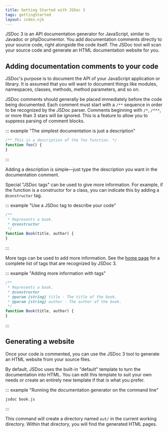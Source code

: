 ```yaml
---
title: Getting Started with JSDoc 3
tags: gettingStarted
layout: index.njk
---
```



JSDoc 3 is an API documentation generator for JavaScript, similar to Javadoc or phpDocumentor. You
add documentation comments directly to your source code, right alongside the code itself. The JSDoc
tool will scan your source code and generate an HTML documentation website for you.

## Adding documentation comments to your code

JSDoc's purpose is to document the API of your JavaScript application or library. It is assumed that
you will want to document things like modules, namespaces, classes, methods, method parameters, and
so on.

JSDoc comments should generally be placed immediately before the code being documented. Each comment
must start with a `/**` sequence in order to be recognized by the JSDoc parser. Comments beginning
with `/*`, `/***`, or more than 3 stars will be ignored. This is a feature to allow you to suppress
parsing of comment blocks.

::: example "The simplest documentation is just a description"

```js
/** This is a description of the foo function. */
function foo() {
}
```
:::

Adding a description is simple—just type the description you want in the documentation comment.

Special "JSDoc tags" can be used to give more information. For example, if the function is a
constructor for a class, you can indicate this by adding a `@constructor` tag.

::: example "Use a JSDoc tag to describe your code"

```js
/**
 * Represents a book.
 * @constructor
 */
function Book(title, author) {
}
```
:::

More tags can be used to add more information. See the [home page][block-tags] for a complete list
of tags that are recognized by JSDoc 3.

::: example "Adding more information with tags"

```js
/**
 * Represents a book.
 * @constructor
 * @param {string} title - The title of the book.
 * @param {string} author - The author of the book.
 */
function Book(title, author) {
}
```
:::

[block-tags]: /#block-tags

## Generating a website

Once your code is commented, you can use the JSDoc 3 tool to generate an HTML website from your
source files.

By default, JSDoc uses the built-in "default" template to turn the documentation into HTML. You can
edit this template to suit your own needs or create an entirely new template if that is what you
prefer.

::: example "Running the documentation generator on the command line"

```
jsdoc book.js
```
:::

This command will create a directory named `out/` in the current working directory. Within that
directory, you will find the generated HTML pages.
